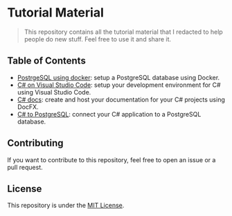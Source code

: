 # Tutorial Material

> This repository contains all the tutorial material that I redacted to help people do new stuff. Feel free to use it and share it.

## Table of Contents

- [PostrgeSQL using docker](docs/postgresql-docker.md): setup a PostgreSQL database using Docker.
- [C# on Visual Studio Code](docs/csharp-on-vscode.md): setup your development environment for C# using Visual Studio Code.
- [C# docs](docs/csharp-docs.md): create and host your documentation for your C# projects using DocFX.
- [C# to PostgreSQL](docs/csharp-to-postgres.md): connect your C# application to a PostgreSQL database.

## Contributing

If you want to contribute to this repository, feel free to open an issue or a pull request.

## License

This repository is under the [MIT License](LICENSE).

